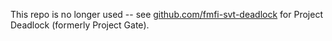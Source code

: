 This repo is no longer used -- see [github.com/fmfi-svt-deadlock](https://github.com/fmfi-svt-deadlock) for Project Deadlock (formerly Project Gate).

